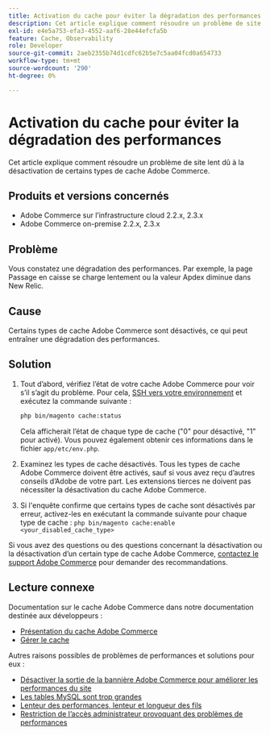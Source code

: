 ```yaml
---
title: Activation du cache pour éviter la dégradation des performances
description: Cet article explique comment résoudre un problème de site lent dû à la désactivation de certains types de cache Adobe Commerce.
exl-id: e4e5a753-efa3-4552-aaf6-28e44efcfa5b
feature: Cache, Observability
role: Developer
source-git-commit: 2aeb2355b74d1cdfc62b5e7c5aa04fcd0a654733
workflow-type: tm+mt
source-wordcount: '290'
ht-degree: 0%

---
```


# Activation du cache pour éviter la dégradation des performances

Cet article explique comment résoudre un problème de site lent dû à la désactivation de certains types de cache Adobe Commerce.

## Produits et versions concernés

* Adobe Commerce sur l’infrastructure cloud 2.2.x, 2.3.x
* Adobe Commerce on-premise 2.2.x, 2.3.x

## Problème

Vous constatez une dégradation des performances. Par exemple, la page Passage en caisse se charge lentement ou la valeur Apdex diminue dans New Relic.

## Cause

Certains types de cache Adobe Commerce sont désactivés, ce qui peut entraîner une dégradation des performances.

## Solution

1. Tout d’abord, vérifiez l’état de votre cache Adobe Commerce pour voir s’il s’agit du problème. Pour cela, [SSH vers votre environnement](https://experienceleague.adobe.com/en/docs/commerce-cloud-service/user-guide/develop/secure-connections#ssh) et exécutez la commande suivante :

   ```bash
   php bin/magento cache:status
   ```

   Cela afficherait l’état de chaque type de cache (&quot;0&quot; pour désactivé, &quot;1&quot; pour activé). Vous pouvez également obtenir ces informations dans le fichier `app/etc/env.php`.

1. Examinez les types de cache désactivés. Tous les types de cache Adobe Commerce doivent être activés, sauf si vous avez reçu d’autres conseils d’Adobe de votre part. Les extensions tierces ne doivent pas nécessiter la désactivation du cache Adobe Commerce.
1. Si l&#39;enquête confirme que certains types de cache sont désactivés par erreur, activez-les en exécutant la commande suivante pour chaque type de cache : `php bin/magento cache:enable <your_disabled_cache_type>`

Si vous avez des questions ou des questions concernant la désactivation ou la désactivation d’un certain type de cache Adobe Commerce, [contactez le support Adobe Commerce](/help/help-center-guide/help-center/magento-help-center-user-guide.md#submit-ticket) pour demander des recommandations.

## Lecture connexe

Documentation sur le cache Adobe Commerce dans notre documentation destinée aux développeurs :

* [Présentation du cache Adobe Commerce](https://developer.adobe.com/commerce/frontend-core/guide/caching/)
* [Gérer le cache](https://experienceleague.adobe.com/en/docs/commerce-operations/configuration-guide/cli/manage-cache)

Autres raisons possibles de problèmes de performances et solutions pour eux :

* [Désactiver la sortie de la bannière Adobe Commerce pour améliorer les performances du site](/help/troubleshooting/miscellaneous/disable-magento-banner-output-to-improve-site-performance.md)
* [Les tables MySQL sont trop grandes](/help/troubleshooting/database/mysql-tables-are-too-large.md)
* [Lenteur des performances, lenteur et longueur des fils](/help/troubleshooting/miscellaneous/slow-performance-slow-and-long-running-crons.md)
* [Restriction de l’accès administrateur provoquant des problèmes de performances](/help/troubleshooting/miscellaneous/restricted-admin-access-causing-performance-issues.md)
